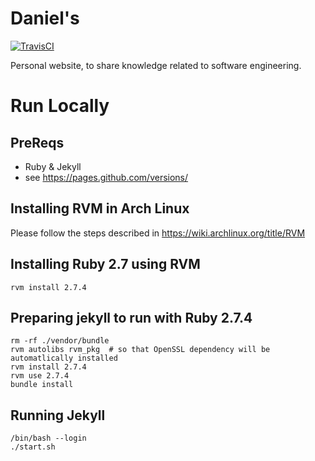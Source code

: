 # Daniel's

[![TravisCI](https://travis-ci.org/medeiros/medeiros.github.io.svg?branch=master)](https://travis-ci.org/medeiros/medeiros.github.io)

Personal website, to share knowledge related to software engineering.

# Run Locally

## PreReqs

- Ruby & Jekyll
- see https://pages.github.com/versions/

## Installing RVM in Arch Linux

Please follow the steps described in https://wiki.archlinux.org/title/RVM

## Installing Ruby 2.7 using RVM

```
rvm install 2.7.4
```

## Preparing jekyll to run with Ruby 2.7.4

```
rm -rf ./vendor/bundle
rvm autolibs rvm_pkg  # so that OpenSSL dependency will be automatlically installed
rvm install 2.7.4 
rvm use 2.7.4
bundle install 
```

## Running Jekyll 
```
/bin/bash --login
./start.sh
```


